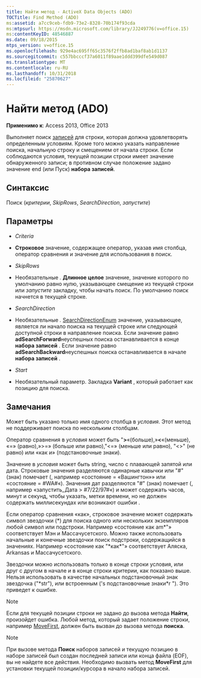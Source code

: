 ```yaml
---
title: Найти метод - ActiveX Data Objects (ADO)
TOCTitle: Find Method (ADO)
ms:assetid: a7cc9ceb-fdb9-73e2-8328-70b174f93cda
ms:mtpsurl: https://msdn.microsoft.com/library/JJ249776(v=office.15)
ms:contentKeyID: 48546887
ms.date: 09/18/2015
mtps_version: v=office.15
ms.openlocfilehash: 929e4ac695ff65c3576f2ffb8ad1baf8ab1d1137
ms.sourcegitcommit: c557bbcccf37a6011f89aae1ddd399dfe549d087
ms.translationtype: MT
ms.contentlocale: ru-RU
ms.lasthandoff: 10/31/2018
ms.locfileid: "25870627"
---
```

# <a name="find-method-ado"></a>Найти метод (ADO)


**Применимо к**: Access 2013, Office 2013


Выполняет поиск [записей](recordset-object-ado.md) для строки, которая должна удовлетворять определенным условиям. Кроме того можно указать направление поиска, начальную строку и смещением от начала строки. Если соблюдаются условия, текущей позиции строки имеет значение обнаруженного записи; в противном случае положение задано значение end (или Пуск) **набора записей**.

## <a name="syntax"></a>Синтаксис

Поиск (*критерии*, *SkipRows*, *SearchDirection*, *запустите*)

## <a name="parameters"></a>Параметры

  - *Criteria*

  - **Строковое** значение, содержащее оператор, указав имя столбца, оператор сравнения и значение для использования в поиск.

  - *SkipRows*

  - Необязательные *.* **Длинное целое** значение, значение которого по умолчанию равно нулю, указывающее смещение из текущей строки или *запустите* закладку, чтобы начать поиск. По умолчанию поиск начнется в текущей строке.

  - *SearchDirection*

  - Необязательные *.* [SearchDirectionEnum](searchdirectionenum.md) значение, указывающее, является ли начало поиска на текущей строке или следующей доступной строки в направление поиска. Если значение равно **adSearchForward**неуспешных поиска останавливается в конце **набора записей** . Если значение равно **adSearchBackward**неуспешных поиска останавливается в начале **набора записей** .

  - *Start*

  - Необязательный параметр. Закладка **Variant** , который работает как позицию для поиска.

## <a name="remarks"></a>Замечания

Может быть указано только имя одного столбца в *условия*. Этот метод не поддерживает поиска по нескольким столбцам.

Оператор сравнения в *условия* может быть "**\>**«(больше),»**\<**«(меньше), «=» (равно),»\>=» (больше или равно),"\<=» (меньше или равно), "\<\>" (не равно) или «как и» (подстановочные знаки).

Значение в *условия* может быть string, число с плавающей запятой или дата. Строковые значения разделяются одинарные кавычки или "\#" (знак) помечает (, например «состояние = «Вашингтон»» или «состояние = \#WA\#«). Значения дат разделяются "\#" (знак) помечает (, например «запустить\_Дата \> \#7/22/97\#«) и может содержать часов, минут и секунд, чтобы указать, метки времени, но не должен содержать миллисекундах или возникают ошибки .

Если оператор сравнения «как», строковое значение может содержать символ звездочки (\*) для поиска одного или нескольких экземпляров любой символ или подстроки. Например «состояние как am\*"» соответствует Мэн и Массачусетского. Можно также использовать начальные и конечные звездочки поиск подстроки, содержащийся в значениях. Например «состояние как "\*как\*"» соответствует Аляска, Arkansas и Массачусетского.

Звездочки можно использовать только в конце строки условия, или друг с другом в начале и в конце строки критерии, как показано выше. Нельзя использовать в качестве начальных подстановочный знак звездочка ("\*str"), или встроенным ('s подстановочные знаки\*r "). Это приведет к ошибке.


> [!NOTE]
> <P>Если для текущей позиции строки не задано до вызова метода <STRONG>Найти</STRONG>, произойдет ошибка. Любой метод, который задает положение строки, например <A href="movefirst-movelast-movenext-and-moveprevious-methods-ado.md">MoveFirst</A>, должен быть вызван до вызова метода <STRONG>поиска</STRONG>.</P>




> [!NOTE]
> <P>При вызове метода <STRONG>Поиск</STRONG> наборов записей и текущую позицию в наборе записей был создан последней записи или конца файла (EOF), вы не найдете все действия. Необходимо вызвать метод <STRONG>MoveFirst</STRONG> для установки текущей позиции/курсора в начало набора записей.</P>


